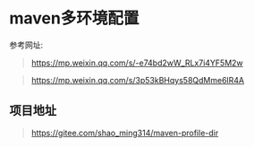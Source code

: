 # maven多环境配置
参考网址:
> https://mp.weixin.qq.com/s/-e74bd2wW_RLx7i4YF5M2w

> https://mp.weixin.qq.com/s/3p53kBHqys58QdMme6lR4A

## 项目地址
> https://gitee.com/shao_ming314/maven-profile-dir



